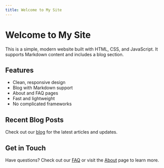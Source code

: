 ```yaml
---
title: Welcome to My Site
---
```


# Welcome to My Site

This is a simple, modern website built with HTML, CSS, and JavaScript. It supports Markdown content and includes a blog section.

## Features

- Clean, responsive design
- Blog with Markdown support
- About and FAQ pages
- Fast and lightweight
- No complicated frameworks

## Recent Blog Posts

Check out our [blog](/blog) for the latest articles and updates.

## Get in Touch

Have questions? Check out our [FAQ](/pages/faq.html) or visit the [About](/pages/about.html) page to learn more. 